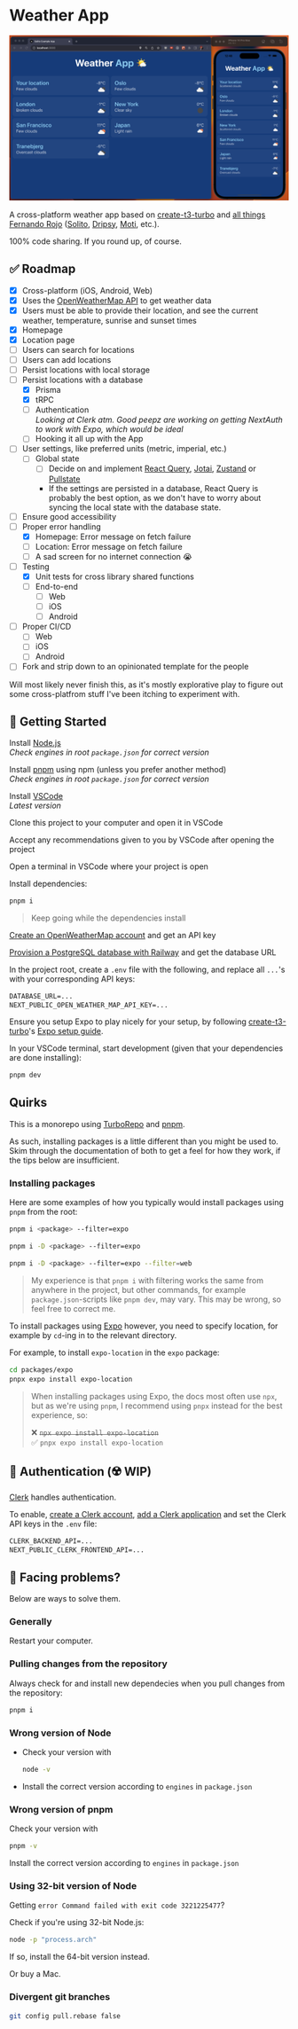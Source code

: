 # Weather App

![Hero Image](hero.png)

A cross-platform weather app based on [create-t3-turbo](https://github.com/t3-oss/create-t3-turbo) and [all things Fernando Rojo](https://github.com/nandorojo) ([Solito](https://solito.dev/), [Dripsy](https://www.dripsy.xyz/), [Moti](https://moti.fyi/), etc.).

100% code sharing. If you round up, of course.

## ✅ Roadmap

- [x] Cross-platform (iOS, Android, Web)
- [x] Uses the [OpenWeatherMap API](https://openweathermap.org/api) to get weather data
- [x] Users must be able to provide their location, and see the current weather, temperature, sunrise and sunset times
- [x] Homepage
- [x] Location page
- [ ] Users can search for locations
- [ ] Users can add locations
- [ ] Persist locations with local storage
- [ ] Persist locations with a database
  - [x] Prisma
  - [x] tRPC
  - [ ] Authentication  
         _Looking at Clerk atm. Good peepz are working on getting NextAuth to work with Expo, which would be ideal_
  - [ ] Hooking it all up with the App
- [ ] User settings, like preferred units (metric, imperial, etc.)
  - [ ] Global state
    - [ ] Decide on and implement [React Query](https://tanstack.com/query/v4/?from=reactQueryV3&original=https://react-query-v3.tanstack.com/), [Jotai](https://jotai.org/), [Zustand](https://zustand-demo.pmnd.rs/) or [Pullstate](https://lostpebble.github.io/pullstate/docs/quick-example)
    - If the settings are persisted in a database, React Query is probably the best option, as we don't have to worry about syncing the local state with the database state.
- [ ] Ensure good accessibility
- [ ] Proper error handling
  - [x] Homepage: Error message on fetch failure
  - [ ] Location: Error message on fetch failure
  - [ ] A sad screen for no internet connection 😭
- [ ] Testing
  - [x] Unit tests for cross library shared functions
  - [ ] End-to-end
    - [ ] Web
    - [ ] iOS
    - [ ] Android
- [ ] Proper CI/CD
  - [ ] Web
  - [ ] iOS
  - [ ] Android
- [ ] Fork and strip down to an opinionated template for the people

Will most likely never finish this, as it's mostly explorative play to figure out some cross-platfrom stuff I've been itching to experiment with.

## 🚀 Getting Started

Install [Node.js](https://nodejs.org/en/download/)  
_Check engines in root `package.json` for correct version_

Install [pnpm](https://pnpm.io/installation#using-npm) using npm (unless you prefer another method)  
_Check engines in root `package.json` for correct version_

Install [VSCode](https://code.visualstudio.com/download)  
_Latest version_

Clone this project to your computer and open it in VSCode

Accept any recommendations given to you by VSCode after opening the project

Open a terminal in VSCode where your project is open

Install dependencies:

```bash
pnpm i
```

> Keep going while the dependencies install

[Create an OpenWeatherMap account](https://home.openweathermap.org/users/sign_up) and get an API key

[Provision a PostgreSQL database with Railway](https://railway.app/new) and get the database URL

In the project root, create a `.env` file with the following, and replace all `...`'s with your corresponding API keys:

```env
DATABASE_URL=...
NEXT_PUBLIC_OPEN_WEATHER_MAP_API_KEY=...
```

Ensure you setup Expo to play nicely for your setup, by following [create-t3-turbo](https://github.com/t3-oss/create-t3-turbo)'s [Expo setup guide](https://github.com/t3-oss/create-t3-turbo#configure-expo-dev-script).

In your VSCode terminal, start development (given that your dependencies are done installing):

```bash
pnpm dev
```

## Quirks

This is a monorepo using [TurboRepo](https://turbo.build/repo) and [pnpm](https://pnpm.io/).

As such, installing packages is a little different than you might be used to. Skim through the documentation of both to get a feel for how they work, if the tips below are insufficient.

### Installing packages

Here are some examples of how you typically would install packages using `pnpm` from the root:

```bash
pnpm i <package> --filter=expo
```

```bash
pnpm i -D <package> --filter=expo
```

```bash
pnpm i -D <package> --filter=expo --filter=web
```

> My experience is that `pnpm i` with filtering works the same from anywhere in the project, but other commands, for example `package.json`-scripts like `pnpm dev`, may vary. This may be wrong, so feel free to correct me.

To install packages using [Expo](https://docs.expo.io/) however, you need to specify location, for example by `cd`-ing in to the relevant directory.

For example, to install `expo-location` in the `expo` package:

```bash
cd packages/expo
pnpx expo install expo-location
```

> When installing packages using Expo, the docs most often use `npx`, but as we're using `pnpm`, I recommend using `pnpx` instead for the best experience, so:
>
> ❌ ~~`npx expo install expo-location`~~  
> ✅ `pnpx expo install expo-location`

## 🔐 Authentication (☢️ WIP)

[Clerk](https://clerk.dev) handles authentication.

To enable, [create a Clerk account](https://dashboard.clerk.dev/sign-up), [add a Clerk application](https://dashboard.clerk.dev/apps/new) and set the Clerk API keys in the `.env` file:

```env
CLERK_BACKEND_API=...
NEXT_PUBLIC_CLERK_FRONTEND_API=...
```

## 🤯 Facing problems?

Below are ways to solve them.

### Generally

Restart your computer.

### Pulling changes from the repository

Always check for and install new dependecies when you pull changes from the repository:

```bash
pnpm i
```

### Wrong version of Node

- Check your version with
  ```bash
  node -v
  ```
- Install the correct version according to `engines` in `package.json`

### Wrong version of pnpm

Check your version with

```bash
pnpm -v
```

Install the correct version according to `engines` in `package.json`

### Using 32-bit version of Node

Getting `error Command failed with exit code 3221225477`?

Check if you're using 32-bit Node.js:

```bash
node -p "process.arch"
```

If so, install the 64-bit version instead.

Or buy a Mac.

### Divergent git branches

```bash
git config pull.rebase false
```
